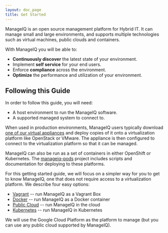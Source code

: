 ```yaml
---
layout: doc_page
title: Get Started
---
```


ManageIQ is an open source management platform for Hybrid IT. It can manage
small and large environments, and supports multiple technologies such as
virtual machines, public clouds and containers.

With ManageIQ you will be able to:

* **Continuously discover** the latest state of your environment.
* Implement **self service** for your end users.
* Enforce **compliance** across the environment.
* **Optimize** the performance and utilization of your environment.

## Following this Guide

In order to follow this guide, you will need:

* A host environment to run the ManageIQ software.
* A supported managed system to connect to.

When used in production environments, ManageIQ users typically download [one of
our virtual appliances](/download) and deploy copies of it onto a
virtualization platform like OpenStack or VMware. The appliance is then
configured to connect to the virtualization platform so that it can be managed.

ManageIQ can also be run as a set of containers in either OpenShift or Kubernetes.
The [manageiq-pods](https://github.com/ManageIQ/manageiq-pods) project includes
scripts and documentation for deploying to these platforms.

For this getting started guide, we will focus on a simpler way for you
to get to know ManageIQ, one that does not require access to a virtualization
platform. We describe four easy options:

 - [Vagrant](/docs/get-started/vagrant) -- run ManageIQ as a Vagrant Box
 - [Docker](/docs/get-started/docker) -- run ManageIQ as a Docker container
 - [Public Cloud](/docs/get-started/cloud) -- run ManageIQ in the cloud
 - [Kubernetes](/docs/get-started/kubernetes) -- run ManageIQ in Kubernetes

We will use the Google Cloud Platform as the platform to manage (but you can
use any public cloud supported by ManageIQ).
